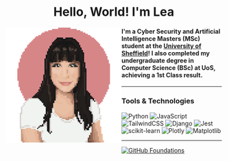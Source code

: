 <div align="center">
  <h1>Hello, World! I'm Lea</h1>
</div>

<!-- .·:*¨༺✧ *:･ﾟ✧* :･ﾟ✧&#9; 
&#9; ✧･ﾟ: *✧･ﾟ:* ✧༻¨*:·. -->

<img align="left" src="unnamed.png" width="270" style="margin-bottom: 50px;">
<h4>I'm a Cyber Security and Artificial Intelligence Masters (MSc) student at the <a href="https://www.sheffield.ac.uk">University of Sheffield</a>! I also completed my undergraduate degree in Computer Science (BSc) at UoS, achieving a 1st Class result.</h4>

<!--
<p>&nbsp 🥇 FDM EveryWoman, One to Watch 2022 Winner </p>
<p>&nbsp 🥈 National Cyber Awards, Cyber student of the Year 2021 finalist </p>
-->


<hr>

### Tools & Technologies

![Python](https://img.shields.io/badge/python-3670A0?style=for-the-badge&logo=python&logoColor=ffdd54)
![JavaScript](https://img.shields.io/badge/javascript-%23323330.svg?style=for-the-badge&logo=javascript&logoColor=%23F7DF1E)
![TailwindCSS](https://img.shields.io/badge/tailwindcss-%2338B2AC.svg?style=for-the-badge&logo=tailwind-css&logoColor=white)
![Django](https://img.shields.io/badge/django-%23092E20.svg?style=for-the-badge&logo=django&logoColor=white)
![Jest](https://img.shields.io/badge/-jest-%23C21325?style=for-the-badge&logo=jest&logoColor=white)
![scikit-learn](https://img.shields.io/badge/scikit--learn-%23F7931E.svg?style=for-the-badge&logo=scikit-learn&logoColor=white)
![Plotly](https://img.shields.io/badge/Plotly-%233F4F75.svg?style=for-the-badge&logo=plotly&logoColor=white)
![Matplotlib](https://img.shields.io/badge/Matplotlib-%23ffffff.svg?style=for-the-badge&logo=Matplotlib&logoColor=black)

<hr>

<!--START_SECTION:badges-->
[![GitHub Foundations](https://images.credly.com/size/110x110/images/024d0122-724d-4c5a-bd83-cfe3c4b7a073/image.png)](http://www.credly.com/badges/04e7536c-5f90-4941-86ed-52532788f4c2 "GitHub Foundations")
<!--END_SECTION:badges-->
